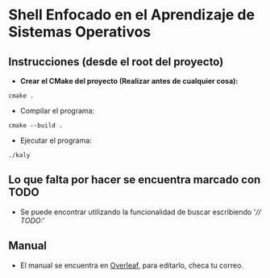 # Shell Enfocado en el Aprendizaje de Sistemas Operativos

## Instrucciones (desde el root del proyecto)

- **Crear el CMake del proyecto (Realizar antes de cualquier cosa):**
```
cmake .
```

- Compilar el programa:

```
cmake --build .
```

- Ejecutar el programa:

```
./kaly
```

## Lo que falta por hacer se encuentra marcado con TODO
- Se puede encontrar utilizando la funcionalidad de buscar escribiendo '*// TODO:*'

## Manual
- El manual se encuentra en [Overleaf](https://www.overleaf.com/read/jzytyqnbkqxc#381c21), para editarlo, checa tu correo.